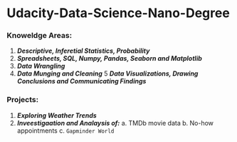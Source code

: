 # Udacity-Data-Science-Nano-Degree

### Knoweldge Areas:

1. ***Descriptive, Inferetial Statistics, Probability***
2. ***Spreadsheets, SQL, Numpy, Pandas, Seaborn and Matplotlib***
3. ***Data Wrangling***
4. ***Data Munging and Cleaning***
5 ***Data Visualizations, Drawing Conclusions and Communicating Findings***


### Projects:
1. ***Exploring Weather Trends***
2. ***Inveestigaation and Analaysis of:***
    a. TMDb movie data
    b. No-how appointments
    c. ```Gapminder World```
